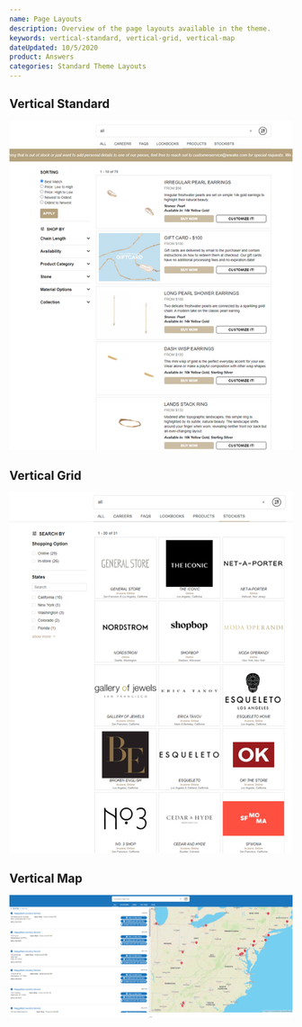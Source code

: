```yaml
---
name: Page Layouts
description: Overview of the page layouts available in the theme. 
keywords: vertical-standard, vertical-grid, vertical-map
dateUpdated: 10/5/2020
product: Answers
categories: Standard Theme Layouts
---
```

## Vertical Standard
![image](../../../Images/PagesTemplates/VerticalStandard.png) 

## Vertical Grid
![image](../../../Images/PagesTemplates/VerticalGrid.png) 

## Vertical Map
![image](../../../Images/PagesTemplates/VerticalMap.png) 